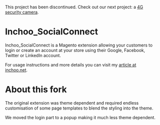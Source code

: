 This project has been discontinued. Check out our next project: a [4G security camera](https://sensorable.io).

Inchoo_SocialConnect
====================

Inchoo_SocialConnect is a Magento extension allowing your customers to login or create an account at your store using their Google, Facebook, Twitter or LinkedIn account.

For usage instructions and more details you can visit my [article at inchoo.net](http://inchoo.net/ecommerce/magento/social-connect-magento-extension/).


About this fork
====================

The original extension was theme dependent and required endless customisation of some page templates to blend the styling into the theme. 

We moved the login part to a popup making it much less theme dependent.

